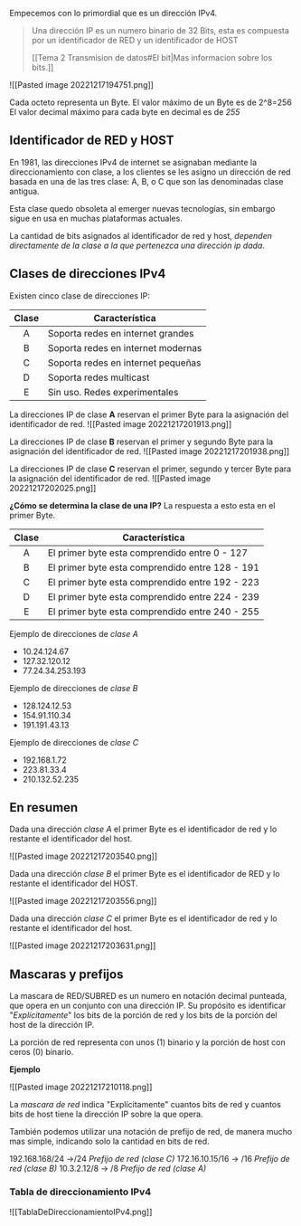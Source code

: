 Empecemos con lo primordial que es un dirección IPv4.

> Una dirección IP es un numero binario de 32 Bits, esta es compuesta por un identificador de RED y un identificador de HOST
> 
> [[Tema 2 Transmision de datos#El bit|Mas informacion sobre los bits.]]

![[Pasted image 20221217194751.png]]

Cada octeto representa un Byte. 
El valor máximo de un Byte es de 2^8=256
El valor decimal máximo para cada byte en decimal es de *255*


## Identificador de RED y HOST

En 1981, las direcciones IPv4 de internet se asignaban mediante la direccionamiento con clase, a los clientes se les asigno un dirección de red basada en una de las tres clase: A, B, o C que son las denominadas clase antigua.

Esta clase quedo obsoleta al emerger nuevas tecnologías, sin embargo sigue en usa en muchas plataformas actuales.

La cantidad de bits asignados al identificador de red y host, *dependen directamente de la clase a la que pertenezca una dirección ip dada*. 


## Clases de direcciones IPv4

Existen cinco clase de direcciones IP:

| Clase | Característica                     |
|:-----:| ---------------------------------- |
|   A   | Soporta redes en internet grandes  |
|   B   | Soporta redes en internet modernas |
|   C   | Soporta redes en internet pequeñas |
|   D   | Soporta redes multicast            |
|   E   | Sin uso. Redes experimentales      |

La direcciones IP de clase **A** reservan el primer Byte para la asignación del identificador de red.
![[Pasted image 20221217201913.png]]

La direcciones IP de clase **B** reservan el primer y segundo Byte para la asignación del identificador de red.
![[Pasted image 20221217201938.png]]

La direcciones IP de clase **C** reservan el primer, segundo y tercer Byte para la asignación del identificador de red.
![[Pasted image 20221217202025.png]]

**¿Cómo se determina la clase de una IP?**
La respuesta a esto esta en el primer Byte.

| Clase | Característica                                  |
|:-----:| ----------------------------------------------- |
|   A   | El primer byte esta comprendido entre 0 - 127   |
|   B   | El primer byte esta comprendido entre 128 - 191 |
|   C   | El primer byte esta comprendido entre 192 - 223 |
|   D   | El primer byte esta comprendido entre 224 - 239 |
|   E   | El primer byte esta comprendido entre 240 - 255 |

Ejemplo de direcciones de *clase A*

- 10.24.124.67
- 127.32.120.12
- 77.24.34.253.193

Ejemplo de direcciones de *clase B*

- 128.124.12.53
- 154.91.110.34
- 191.191.43.13

Ejemplo de direcciones de *clase C*

- 192.168.1.72
- 223.81.33.4
- 210.132.52.235

## En resumen

Dada una dirección *clase A* el primer Byte es el identificador de red y lo restante el identificador del host.

![[Pasted image 20221217203540.png]]


Dada una dirección *clase B* el primer Byte es el identificador de RED y lo restante el identificador del HOST.

![[Pasted image 20221217203556.png]]

Dada una dirección *clase C* el primer Byte es el identificador de red y lo restante el identificador del host.

![[Pasted image 20221217203631.png]]


## Mascaras y prefijos 

La mascara de RED/SUBRED es un numero en notación decimal punteada, que opera en un conjunto con una dirección IP. Su propósito es identificar "*Explícitamente*" los bits de la porción de red y los bits de la porción del host de la dirección IP.

La porción de red representa con unos (1) binario y la porción de host con ceros (0) binario.

**Ejemplo**

![[Pasted image 20221217210118.png]]

La *mascara de red* indica "Explícitamente" cuantos bits de red y cuantos bits de host tiene la dirección IP sobre la que opera.

También podemos utilizar una notación de prefijo de red, de manera mucho mas simple, indicando solo la cantidad en bits de red.

192.168.168/24 ->/24 *Prefijo de red (clase C)*
172.16.10.15/16 -> /16 *Prefijo de red (clase B)*
10.3.2.12/8 -> /8 *Prefijo de red (clase A)*


### Tabla de direccionamiento IPv4

![[TablaDeDireccionamientoIPv4.png]]